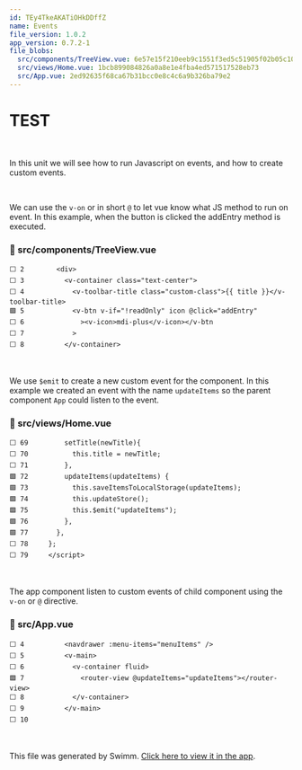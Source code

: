 ```yaml
---
id: TEy4TkeAKATiOHkDDffZ
name: Events
file_version: 1.0.2
app_version: 0.7.2-1
file_blobs:
  src/components/TreeView.vue: 6e57e15f210eeb9c1551f3ed5c51905f02b05c10
  src/views/Home.vue: 1bcb899084826a0a8e1e4fba4ed571517528eb73
  src/App.vue: 2ed92635f68ca67b31bcc0e8c4c6a9b326ba79e2
---
```


# TEST

<br/>

In this unit we will see how to run Javascript on events, and how to create custom events.

<br/>

We can use the `v-on` or  in short `@` to let vue know what JS method to run on event. In this example, when the button is clicked the addEntry method is executed.
<!-- NOTE-swimm-snippet: the lines below link your snippet to Swimm -->
### 📄 src/components/TreeView.vue
```vue
⬜ 2        <div>
⬜ 3          <v-container class="text-center">
⬜ 4            <v-toolbar-title class="custom-class">{{ title }}</v-toolbar-title>
🟩 5            <v-btn v-if="!readOnly" icon @click="addEntry"
⬜ 6              ><v-icon>mdi-plus</v-icon></v-btn
⬜ 7            >
⬜ 8          </v-container>
```

<br/>

We use `$emit` to create a new custom event for the component. In this example we created an event with the name `updateItems` so the parent component `App` could listen to the event.
<!-- NOTE-swimm-snippet: the lines below link your snippet to Swimm -->
### 📄 src/views/Home.vue
```vue
⬜ 69         setTitle(newTitle){
⬜ 70           this.title = newTitle;
⬜ 71         },
🟩 72         updateItems(updateItems) {
🟩 73           this.saveItemsToLocalStorage(updateItems);
🟩 74           this.updateStore();
🟩 75           this.$emit("updateItems");
🟩 76         },
🟩 77       },
⬜ 78     };
⬜ 79     </script>
```

<br/>

The app component listen to custom events of child component using the `v-on` or `@` directive.
<!-- NOTE-swimm-snippet: the lines below link your snippet to Swimm -->
### 📄 src/App.vue
```vue
⬜ 4          <navdrawer :menu-items="menuItems" />
⬜ 5          <v-main>
⬜ 6            <v-container fluid>
🟩 7              <router-view @updateItems="updateItems"></router-view>
⬜ 8            </v-container>
⬜ 9          </v-main>
⬜ 10     
```

<br/>

This file was generated by Swimm. [Click here to view it in the app](https://app.swimm.io/repos/DvJKcoPbOxqDEprL3Lun/docs/TEy4TkeAKATiOHkDDffZ).